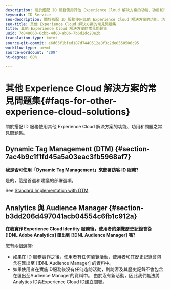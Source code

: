 ```yaml
---
description: 關於搭配 ID 服務使用其他 Experience Cloud 解決方案的功能、功用和問題之常見問題集。
keywords: ID Service
seo-description: 關於搭配 ID 服務使用其他 Experience Cloud 解決方案的功能、功用和問題之常見問題集。
seo-title: 其他 Experience Cloud 解決方案的常見問題集
title: 其他 Experience Cloud 解決方案的常見問題集
uuid: 7d848663-6cbb-4d80-ab06-7b6d2dc20e2b
translation-type: tm+mt
source-git-commit: e6d65f1bfed187d7440512e8f3c2de0550506c95
workflow-type: tm+mt
source-wordcount: '209'
ht-degree: 68%

---
```



# 其他 Experience Cloud 解決方案的常見問題集{#faqs-for-other-experience-cloud-solutions}

關於搭配 ID 服務使用其他 Experience Cloud 解決方案的功能、功用和問題之常見問題集。

## Dynamic Tag Management (DTM) {#section-7ac4b9c1f1fd45a5a03eac3fb5968af7}

**我是否可使用「Dynamic Tag Management」來部署訪客 ID 服務?**

是的，這是首選和建議的部署選項。

See [Standard Implementation with DTM](../implementation-guides/standard.md#concept-89cd0199a9634fc48644f2d61e3d2445).

## Analytics 與 Audience Manager {#section-b3dd206d497041acb04554c6fb1c912a}

**在我實作 Experience Cloud Identity 服務後，使用者的瀏覽歷史記錄會從 [!DNL Adobe Analytics] 匯出到 [!DNL Audience Manager] 嗎?**

您有兩個選擇:

* 如果在 ID 服務實作之後，使用者有任何瀏覽活動，使用者和其歷史記錄會包含在匯出至 [!DNL Audience Manager] 的資料中。
* 如果使用者在實施ID服務後沒有任何造訪活動，則訪客及其歷史記錄不會包含在匯出至Audience Manager的資料中。 由於沒有新活動，因此我們無法將Analytics ID與Experience Cloud ID建立關聯。

